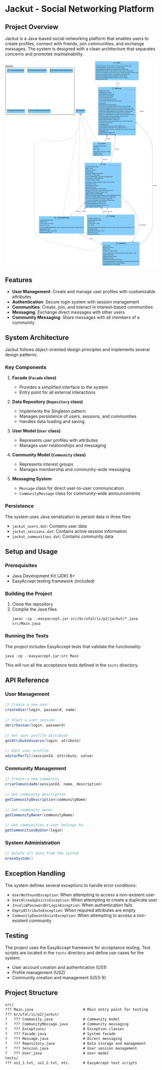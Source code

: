 # Jackut - Social Networking Platform

## Project Overview

Jackut is a Java-based social networking platform that enables users to create profiles, connect with friends, join communities, and exchange messages. The system is designed with a clean architecture that separates concerns and promotes maintainability.

![Jackut System Class Diagram](diagrama.png)

## Features

- **User Management**: Create and manage user profiles with customizable attributes
- **Authentication**: Secure login system with session management
- **Communities**: Create, join, and interact in interest-based communities
- **Messaging**: Exchange direct messages with other users
- **Community Messaging**: Share messages with all members of a community

## System Architecture

Jackut follows object-oriented design principles and implements several design patterns:

### Key Components

1. **Facade (`Facade` class)**
    - Provides a simplified interface to the system
    - Entry point for all external interactions

2. **Data Repository (`Repository` class)**
    - Implements the Singleton pattern
    - Manages persistence of users, sessions, and communities
    - Handles data loading and saving

3. **User Model (`User` class)**
    - Represents user profiles with attributes
    - Manages user relationships and messaging

4. **Community Model (`Community` class)**
    - Represents interest groups
    - Manages membership and community-wide messaging

5. **Messaging System**
    - `Message` class for direct user-to-user communication
    - `CommunityMessage` class for community-wide announcements

### Persistence

The system uses Java serialization to persist data in three files:
- `jackut_users.dat`: Contains user data
- `jackut_sessions.dat`: Contains active session information
- `jackut_communities.dat`: Contains community data

## Setup and Usage

### Prerequisites

- Java Development Kit (JDK) 8+
- EasyAccept testing framework (included)

### Building the Project

1. Clone the repository
2. Compile the Java files:
   ```
   javac -cp .:easyaccept.jar src/br/ufal/ic/p2/jackut/*.java src/Main.java
   ```

### Running the Tests

The project includes EasyAccept tests that validate the functionality:

```
java -cp .:easyaccept.jar:src Main
```

This will run all the acceptance tests defined in the `tests` directory.

## API Reference

### User Management

```java
// Create a new user
createUser(login, password, name)

// Start a user session
abrirSessao(login, password)

// Get user profile attribute
getAtributoUsuario(login, atributo)

// Edit user profile
editarPerfil(sessionId, attribute, value)
```

### Community Management

```java
// Create a new community
criarComunidade(sessionId, name, description)

// Get community description
getCommunityDescription(communityName)

// Get community owner
getCommunityOwner(communityName)

// Get communities a user belongs to
getCommunitiesByUser(login)
```

### System Administration

```java
// Delete all data from the system
eraseSystem()
```

## Exception Handling

The system defines several exceptions to handle error conditions:

- `UserNotFoundException`: When attempting to access a non-existent user
- `UserAlreadyExistsException`: When attempting to create a duplicate user
- `InvalidPasswordOrLoginException`: When authentication fails
- `EmptyAttributeException`: When required attributes are empty
- `CommunityDoesntExistException`: When attempting to access a non-existent community

## Testing

The project uses the EasyAccept framework for acceptance testing. Test scripts are located in the `tests` directory and define use cases for the system:

- User account creation and authentication (US1)
- Profile management (US2)
- Community creation and management (US3-9)

## Project Structure

```
src/
??? Main.java                       # Main entry point for testing
??? br/ufal/ic/p2/jackut/
?   ??? Community.java              # Community model
?   ??? CommunityMessage.java       # Community messaging
?   ??? Exceptions/                 # Exception classes
?   ??? Facade.java                 # System facade
?   ??? Message.java                # Direct messaging
?   ??? Repository.java             # Data storage and management
?   ??? Session.java                # User session management
?   ??? User.java                   # User model
tests/
??? us1_1.txt, us1_2.txt, etc.      # EasyAccept test scripts
```
